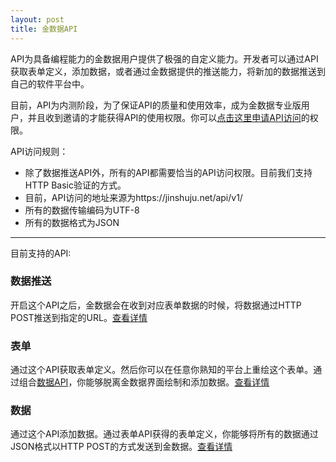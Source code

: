 ```yaml
---
layout: post
title: 金数据API
---
```


API为具备编程能力的金数据用户提供了极强的自定义能力。开发者可以通过API获取表单定义，添加数据，或者通过金数据提供的推送能力，将新加的数据推送到自己的软件平台中。

<div class="waiting-api">
目前，API为内测阶段，为了保证API的质量和使用效率，成为金数据专业版用户，并且收到邀请的才能获得API的使用权限。你可以<a href="https://jinshuju.net/f/BXyTTR">点击这里申请API访问</a>的权限。
</div>

API访问规则：

* 除了数据推送API外，所有的API都需要恰当的API访问权限。目前我们支持HTTP Basic验证的方式。
* 目前，API访问的地址来源为https://jinshuju.net/api/v1/
* 所有的数据传输编码为UTF-8
* 所有的数据格式为JSON

---------

目前支持的API: 

### 数据推送

开启这个API之后，金数据会在收到对应表单数据的时候，将数据通过HTTP POST推送到指定的URL。[查看详情](/http-push.html)

### 表单

通过这个API获取表单定义。然后你可以在任意你熟知的平台上重绘这个表单。通过组合[数据API](/entry-api.html)，你能够脱离金数据界面绘制和添加数据。[查看详情](/form-api.html)

### 数据

通过这个API添加数据。通过表单API获得的表单定义，你能够将所有的数据通过JSON格式以HTTP POST的方式发送到金数据。[查看详情](/entry-api.html)


